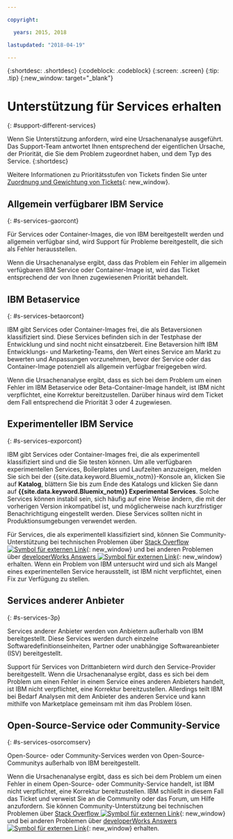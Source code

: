 ```yaml
---

copyright:

  years: 2015, 2018

lastupdated: "2018-04-19"

---
```


{:shortdesc: .shortdesc}
{:codeblock: .codeblock}
{:screen: .screen}
{:tip: .tip}
{:new_window: target="_blank"}


# Unterstützung für Services erhalten
{: #support-different-services}

Wenn Sie Unterstützung anfordern, wird eine Ursachenanalyse ausgeführt. Das Support-Team antwortet Ihnen entsprechend der eigentlichen Ursache, der Priorität, die Sie dem Problem zugeordnet haben, und dem Typ des Service. {:shortdesc}

Weitere Informationen zu Prioritätsstufen von Tickets finden Sie unter [Zuordnung und Gewichtung von Tickets](/docs/get-support/ticketweight.html#support-ticket-severity){: new_window}.

## Allgemein verfügbarer IBM Service
{: #s-services-gaorcont}

Für Services oder Container-Images, die von IBM bereitgestellt werden und allgemein verfügbar sind, wird Support für Probleme bereitgestellt, die sich als Fehler herausstellen. 

Wenn die Ursachenanalyse ergibt, dass das Problem ein Fehler im allgemein verfügbaren IBM Service oder Container-Image ist, wird das Ticket entsprechend der von Ihnen zugewiesenen Priorität behandelt.

## IBM Betaservice
{: #s-services-betaorcont}

IBM gibt Services oder Container-Images frei, die als Betaversionen klassifiziert sind. Diese Services befinden sich in der Testphase der Entwicklung und sind nocht nicht einsatzbereit. Eine Betaversion hilft IBM Entwicklungs- und Marketing-Teams, den Wert eines Service am Markt zu bewerten und Anpassungen vorzunehmen, bevor der Service oder das Container-Image potenziell als allgemein verfügbar freigegeben wird. 

Wenn die Ursachenanalyse ergibt, dass es sich bei dem Problem um einen Fehler im IBM Betaservice oder Beta-Container-Image handelt, ist IBM nicht verpflichtet, eine Korrektur bereitzustellen. Darüber hinaus wird dem Ticket dem Fall entsprechend die Priorität 3 oder 4 zugewiesen.

## Experimenteller IBM Service
{: #s-services-exporcont}

IBM gibt Services oder Container-Images frei, die als experimentell klassifiziert sind und die Sie testen können. Um alle verfügbaren experimentellen Services, Boilerplates und Laufzeiten anzuzeigen, melden Sie sich bei der {{site.data.keyword.Bluemix_notm}}-Konsole an, klicken Sie auf **Katalog**, blättern Sie bis zum Ende des Katalogs und klicken Sie dann auf **{{site.data.keyword.Bluemix_notm}} Experimental Services**. Solche Services können instabil sein, sich häufig auf eine Weise ändern, die mit der vorherigen Version inkompatibel ist, und möglicherweise nach kurzfristiger Benachrichtigung eingestellt werden. Diese Services sollten nicht in Produktionsumgebungen verwendet werden.

Für Services, die als experimentell klassifiziert sind, können Sie Community-Unterstützung bei technischen Problemen über [Stack Overflow ![Symbol für externen Link](../icons/launch-glyph.svg "Symbol für externen Link")](http://stackoverflow.com/questions/tagged/ibm-bluemix){: new_window} und bei anderen Problemen über [developerWorks Answers ![Symbol für externen Link](../icons/launch-glyph.svg "Symbol für externen Link")](https://developer.ibm.com/answers/smart-spaces/12/bluemix.html){: new_window} erhalten. Wenn ein Problem von IBM untersucht wird und sich als Mangel eines experimentellen Service herausstellt,
ist IBM nicht verpflichtet, einen Fix zur Verfügung zu stellen.

## Services anderer Anbieter
{: #s-services-3p}

Services anderer Anbieter werden von Anbietern außerhalb von IBM bereitgestellt. Diese Services werden durch einzelne Softwaredefinitionseinheiten, Partner oder unabhängige Softwareanbieter (ISV) bereitgestellt.

Support für Services von Drittanbietern wird durch den Service-Provider bereitgestellt. Wenn die Ursachenanalyse ergibt, dass es sich bei dem Problem um einen Fehler in einem Service eines anderen Anbieters handelt, ist IBM nicht verpflichtet, eine Korrektur bereitzustellen. Allerdings teilt IBM bei Bedarf Analysen mit dem Anbieter des anderen Service und kann mithilfe von Marketplace gemeinsam mit ihm das Problem lösen. 

## Open-Source-Service oder Community-Service
{: #s-services-osorcomserv}

Open-Source- oder Community-Services werden von Open-Source-Communitys außerhalb von IBM bereitgestellt.

Wenn die Ursachenanalyse ergibt, dass es sich bei dem Problem um einen Fehler in einem Open-Source- oder Community-Service handelt, ist IBM nicht verpflichtet, eine Korrektur bereitzustellen. IBM schließt in diesem Fall das Ticket und verweist Sie an die Community oder das Forum, um Hilfe anzufordern. Sie können Community-Unterstützung bei technischen Problemen über [Stack Overflow ![Symbol für externen Link](../icons/launch-glyph.svg "Symbol für externen Link")](http://stackoverflow.com/questions/tagged/ibm-bluemix){: new_window} und bei anderen Problemen über [developerWorks Answers ![Symbol für externen Link](../icons/launch-glyph.svg "Symbol für externen Link")](https://developer.ibm.com/answers/smart-spaces/12/bluemix.html){: new_window} erhalten. 
